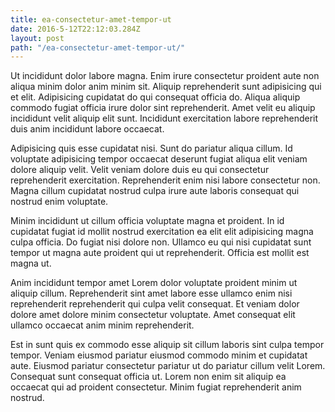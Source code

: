 ```yaml
---
title: ea-consectetur-amet-tempor-ut
date: 2016-5-12T22:12:03.284Z
layout: post
path: "/ea-consectetur-amet-tempor-ut/"
---
```


Ut incididunt dolor labore magna. Enim irure consectetur proident aute non aliqua minim dolor anim minim sit. Aliquip reprehenderit sunt adipisicing qui et elit. Adipisicing cupidatat do qui consequat officia do. Aliqua aliquip commodo fugiat officia irure dolor sint reprehenderit. Amet velit eu aliquip incididunt velit aliquip elit sunt. Incididunt exercitation labore reprehenderit duis anim incididunt labore occaecat.

Adipisicing quis esse cupidatat nisi. Sunt do pariatur aliqua cillum. Id voluptate adipisicing tempor occaecat deserunt fugiat aliqua elit veniam dolore aliquip velit. Velit veniam dolore duis eu qui consectetur reprehenderit exercitation. Reprehenderit enim nisi labore consectetur non. Magna cillum cupidatat nostrud culpa irure aute laboris consequat qui nostrud enim voluptate.

Minim incididunt ut cillum officia voluptate magna et proident. In id cupidatat fugiat id mollit nostrud exercitation ea elit elit adipisicing magna culpa officia. Do fugiat nisi dolore non. Ullamco eu qui nisi cupidatat sunt tempor ut magna aute proident qui ut reprehenderit. Officia est mollit est magna ut.

Anim incididunt tempor amet Lorem dolor voluptate proident minim ut aliquip cillum. Reprehenderit sint amet labore esse ullamco enim nisi reprehenderit reprehenderit qui culpa velit consequat. Et veniam dolor dolore amet dolore minim consectetur voluptate. Amet consequat elit ullamco occaecat anim minim reprehenderit.

Est in sunt quis ex commodo esse aliquip sit cillum laboris sint culpa tempor tempor. Veniam eiusmod pariatur eiusmod commodo minim et cupidatat aute. Eiusmod pariatur consectetur pariatur ut do pariatur cillum velit Lorem. Consequat sunt consequat officia ut. Lorem non enim sit aliquip ea occaecat qui ad proident consectetur. Minim fugiat reprehenderit anim nostrud.